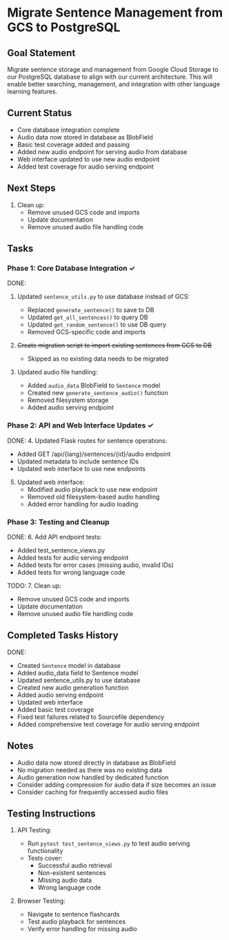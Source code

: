# Migrate Sentence Management from GCS to PostgreSQL

## Goal Statement
Migrate sentence storage and management from Google Cloud Storage to our PostgreSQL database to align with our current architecture. This will enable better searching, management, and integration with other language learning features.

## Current Status
- Core database integration complete
- Audio data now stored in database as BlobField
- Basic test coverage added and passing
- Added new audio endpoint for serving audio from database
- Web interface updated to use new audio endpoint
- Added test coverage for audio serving endpoint

## Next Steps
1. Clean up:
   - Remove unused GCS code and imports
   - Update documentation
   - Remove unused audio file handling code

## Tasks

### Phase 1: Core Database Integration ✓
DONE:
1. Updated `sentence_utils.py` to use database instead of GCS:
   - Replaced `generate_sentence()` to save to DB
   - Updated `get_all_sentences()` to query DB
   - Updated `get_random_sentence()` to use DB query
   - Removed GCS-specific code and imports

2. ~~Create migration script to import existing sentences from GCS to DB~~
   - Skipped as no existing data needs to be migrated

3. Updated audio file handling:
   - Added `audio_data` BlobField to `Sentence` model
   - Created new `generate_sentence_audio()` function
   - Removed filesystem storage
   - Added audio serving endpoint

### Phase 2: API and Web Interface Updates ✓
DONE:
4. Updated Flask routes for sentence operations:
   - Added GET /api/{lang}/sentences/{id}/audio endpoint
   - Updated metadata to include sentence IDs
   - Updated web interface to use new endpoints

5. Updated web interface:
   - Modified audio playback to use new endpoint
   - Removed old filesystem-based audio handling
   - Added error handling for audio loading

### Phase 3: Testing and Cleanup
DONE:
6. Add API endpoint tests:
   - Added test_sentence_views.py
   - Added tests for audio serving endpoint
   - Added tests for error cases (missing audio, invalid IDs)
   - Added tests for wrong language code

TODO:
7. Clean up:
   - Remove unused GCS code and imports
   - Update documentation
   - Remove unused audio file handling code

## Completed Tasks History
DONE:
- Created `Sentence` model in database
- Added audio_data field to Sentence model
- Updated sentence_utils.py to use database
- Created new audio generation function
- Added audio serving endpoint
- Updated web interface
- Added basic test coverage
- Fixed test failures related to Sourcefile dependency
- Added comprehensive test coverage for audio serving endpoint

## Notes
- Audio data now stored directly in database as BlobField
- No migration needed as there was no existing data
- Audio generation now handled by dedicated function
- Consider adding compression for audio data if size becomes an issue
- Consider caching for frequently accessed audio files

## Testing Instructions
1. API Testing:
   - Run `pytest test_sentence_views.py` to test audio serving functionality
   - Tests cover:
     - Successful audio retrieval
     - Non-existent sentences
     - Missing audio data
     - Wrong language code

2. Browser Testing:
   - Navigate to sentence flashcards
   - Test audio playback for sentences
   - Verify error handling for missing audio
